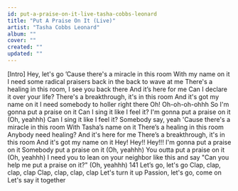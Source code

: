 ```yaml
---
id: put-a-praise-on-it-live-tasha-cobbs-leonard
title: "Put A Praise On It (Live)"
artist: "Tasha Cobbs Leonard"
album: ""
cover: ""
created: ""
updated: ""
---
```


[Intro]
Hey, let's go
’Cause there's a miracle in this room
With my name on it
I need some radical praisers back in the back to wave at me
There's a healing in this room, I see you back there
And it’s here for me
Can I declare it over your life?
There's a breakthrough, it's in this room
And it's got my name on it
I need somebody to holler right there
Oh! Oh-oh-oh-ohhh
So I'm gonna put a praise on it
Can I sing it like I feel it?
I'm gonna put a praise on it (Oh, yeahhh)
Can I sing it like I feel it? Somebody say, yeah
'Cause there's a miracle in this room
With Tasha’s name on it
There’s a healing in this room
Anybody need healing?
And it's here for me
There’s a breakthrough, it's in this room
And it's got my name on it
Hey! Hey!! Hey!!!
I'm gonna put a praise on it
Somebody put a praise on it (Oh, yeahhh)
You outta put a praise on it (Oh, yeahhh)
I need you to lean on your neighbor like this and say
"Can you help me put a praise on it?" (Oh, yeahhh) 141
Let’s go, let's go
Clap, clap, clap, clap
Clap, clap, clap, clap
Let's turn it up Passion, let's go, come on
Let's say it together